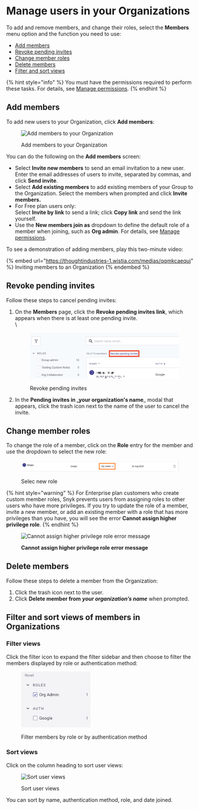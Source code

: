 # Manage users in your Organizations

To add and remove members, and change their roles, select the **Members** menu option and the function you need to use:

* [Add members](manage-users-in-your-organizations.md#add-members)
* [Revoke pending invites](manage-users-in-your-organizations.md#revoke-pending-invites)
* [Change member roles](manage-users-in-your-organizations.md#change-member-roles)
* [Delete members](manage-users-in-your-organizations.md#delete-members)
* [Filter and sort views](manage-users-in-your-organizations.md#filter-and-sort-views)

{% hint style="info" %}
You must have the permissions required to perform these tasks. For details, see [Manage permissions](managing-permissions.md).
{% endhint %}

## Add members

To add new users to your Organization, click **Add members**:

<div align="left">

<figure><img src="../../.gitbook/assets/Screen Shot 2022-02-24 at 12.51.45 PM.png" alt="Add members to your Organization"><figcaption><p>Add members to your Organization</p></figcaption></figure>

</div>

You can do the following on the **Add members** screen:

* Select **Invite new members** to send an email invitation to a new user. Enter the email addresses of users to invite, separated by commas, and click **Send invite**.
* Select **Add existing members** to add existing members of your Group to the Organization. Select the members when prompted and click **Invite members.**
* For Free plan users only:\
  Select **Invite by link** to send a link; click **Copy link** and send the link yourself.
* Use the **New members join as** dropdown to define the default role of a member when joining, such as **Org admin**. For details, see [Manage permissions](managing-permissions.md).

To see a demonstration of adding members, play this two-minute video:

{% embed url="https://thoughtindustries-1.wistia.com/medias/qqmkcaequj" %}
Inviting members to an Organization
{% endembed %}

## Revoke pending invites

Follow these steps to cancel pending invites:

1.  On the **Members** page, click the **Revoke pending invites link**, which appears when there is at least one pending invite.\
    \


    <figure><img src="../../.gitbook/assets/Revoke.png" alt="Revoke pending invites"><figcaption><p>Revoke pending invites</p></figcaption></figure>
2. In the **Pending invites in \_your organization's name**\_ modal that appears, click the trash icon next to the name of the user to cancel the invite.

## Change member roles

To change the role of a member, click on the **Role** entry for the member and use the dropdown to select the new role:

<figure><img src="../../.gitbook/assets/Change-role.png" alt="Selec new role"><figcaption><p>Selec new role</p></figcaption></figure>

{% hint style="warning" %}
For Enterprise plan customers who create custom member roles, Snyk prevents users from assigning roles to other users who have more privileges. If you try to update the role of a member, invite a new member, or add an existing member with a role that has more privileges than you have, you will see the error **Cannot assign higher privilege role**.
{% endhint %}

<figure><img src="../../.gitbook/assets/Screenshot 2022-08-01 at 15.51.05.png" alt="Cannot assign higher privilege role error message"><figcaption><p><strong>Cannot assign higher privilege role error message</strong></p></figcaption></figure>

## Delete members

Follow these steps to delete a member from the Organization:

1. Click the trash icon next to the user.
2. Click **Delete member from** _**your organization’s name**_ when prompted.

## Filter and sort views of members in Organizations

### Filter views

Click the filter icon to expand the filter sidebar and then choose to filter the members displayed by role or authentication method:

<div align="left">

<figure><img src="../../.gitbook/assets/Screenshot 2023-08-23 at 10.11.33.png" alt="Filter members by role or by authentication method" width="186"><figcaption><p>Filter members by role or by authentication method</p></figcaption></figure>

</div>

### Sort views

Click on the column heading to sort user views:

<figure><img src="../../.gitbook/assets/Screenshot 2022-03-11 at 09.01.07.png" alt="Sort user views"><figcaption><p>Sort user views</p></figcaption></figure>

You can sort by name, authentication method, role, and date joined.
